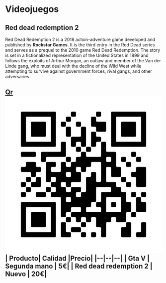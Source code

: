 # Videojuegos
## Red dead redemption 2
Red Dead Redemption 2 is a 2018 action-adventure game developed and published by **Rockstar Games**. It is the third entry in the Red Dead series and serves as a prequel to the 2010 game Red Dead Redemption. The story is set in a fictionalized representation of the United States in 1899 and follows the exploits of Arthur Morgan, an outlaw and member of the Van der Linde gang, who must deal with the decline of the Wild West while attempting to survive against government forces, rival gangs, and other adversaries

[Qr](https://github.com/kperegrin/Redes/blob/main/frame.png)
![Qr-Redes](https://github.com/kperegrin/Redes/blob/main/frame.png?raw=true)
|  Producto| Calidad |Precio|
|--|--|--|
| Gta V | Segunda mano | 5€|
| Red dead redemption 2 | Nuevo | 20€|
---

